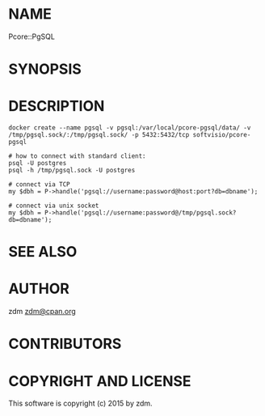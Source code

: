 # NAME

Pcore::PgSQL

# SYNOPSIS

# DESCRIPTION

    docker create --name pgsql -v pgsql:/var/local/pcore-pgsql/data/ -v /tmp/pgsql.sock/:/tmp/pgsql.sock/ -p 5432:5432/tcp softvisio/pcore-pgsql

    # how to connect with standard client:
    psql -U postgres
    psql -h /tmp/pgsql.sock -U postgres

    # connect via TCP
    my $dbh = P->handle('pgsql://username:password@host:port?db=dbname');

    # connect via unix socket
    my $dbh = P->handle('pgsql://username:password@/tmp/pgsql.sock?db=dbname');

# SEE ALSO

# AUTHOR

zdm <zdm@cpan.org>

# CONTRIBUTORS

# COPYRIGHT AND LICENSE

This software is copyright (c) 2015 by zdm.
